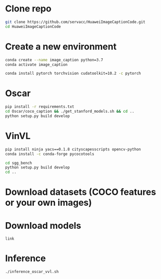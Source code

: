 # Clone repo
```bash
git clone https://github.com/servacc/HuaweiImageCaptionCode.git
cd HuaweiImageCaptionCode
```

# Create a new environment
```bash
conda create --name image_caption python=3.7
conda activate image_caption

conda install pytorch torchvision cudatoolkit=10.2 -c pytorch
```

# Oscar
```bash
pip install -r requirements.txt
cd Oscar/coco_caption && ./get_stanford_models.sh && cd ..
python setup.py build develop
```

# VinVL
```bash
pip install ninja yacs==0.1.8 cityscapesscripts opencv-python
conda install -c conda-forge pycocotools

cd sgg_bench
python setup.py build develop
cd ..
```

# Download datasets (COCO features or your own images)

# Download models
```
link
```

# Inference
```bash
./inference_oscar_vvl.sh
```
